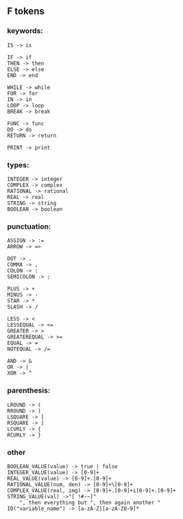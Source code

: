 ## F tokens

### keywords:
	IS -> is
	
	IF -> if
	THEN -> then
	ELSE -> else
	END -> end
	
	WHILE -> while
	FOR -> for
	IN -> in
	LOOP -> loop
	BREAK -> break

	FUNC -> func
	DO -> do
	RETURN -> return
	
	PRINT -> print	

### types:
		
	INTEGER -> integer
	COMPLEX -> complex 
	RATIONAL -> rational 
	REAL -> real 
	STRING -> string 
	BOOLEAN -> boolean

### punctuation:

	ASSIGN -> :=
	ARROW -> =>

	DOT -> .
	COMMA -> ,
	COLON -> :
	SEMICOLON -> ;

	PLUS -> +
	MINUS -> -
	STAR -> *
	SLASH -> /

	LESS -> <
	LESSEQUAL -> <=
	GREATER -> >
	GREATEREQUAL -> >=
	EQUAL -> =
	NOTEQUAL -> /=

	AND -> &
	OR -> |
	XOR -> ^

### parenthesis:
	LROUND -> (
	RROUND -> )
	LSQUARE -> [
	RSQUARE -> ]
	LCURLY -> {
	RCURLY -> }

### other 

	BOOLEAN_VALUE(value) -> true | false
	INTEGER_VALUE(value) -> [0-9]+
	REAL_VALUE(value) -> [0-9]+.[0-9]+
	RATIONAL_VALUE(num, den) -> [0-9]+\[0-9]+
	COMPLEX_VALUE(real, img) -> [0-9]+.[0-9]+i[0-9]+.[0-9]+
	STRING_VALUE(val) ->"[ !#-~]"
		", then everything but ", then again another "
	ID("variable_name") -> [a-zA-Z][a-zA-Z0-9]*
